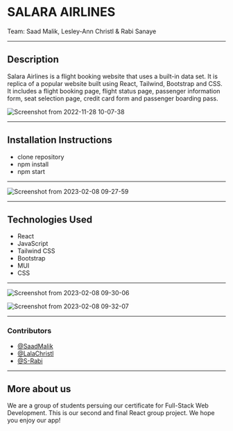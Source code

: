 # SALARA AIRLINES
Team: Saad Malik, Lesley-Ann Christl & Rabi Sanaye

---

## Description

Salara Airlines is a flight booking website that uses a built-in data set. It is replica of a popular website built using React, Tailwind, Bootstrap and CSS. It includes a flight booking page, flight status page, passenger information form, seat selection page, credit card form and passenger boarding pass. 


![Screenshot from 2022-11-28 10-07-38](https://user-images.githubusercontent.com/40118542/204242812-b5f0d114-28d5-445c-93c0-24239266ea79.png)

---

## Installation Instructions
- clone repository 
- npm install
- npm start

---

![Screenshot from 2023-02-08 09-27-59](https://user-images.githubusercontent.com/73485164/217476754-55f54017-66db-4369-a5ca-4afb63dde168.png)

---

## Technologies Used
- React
- JavaScript
- Tailwind CSS
- Bootstrap
- MUI
- CSS

---


![Screenshot from 2023-02-08 09-30-06](https://user-images.githubusercontent.com/73485164/217476616-f1d46dc1-c823-41d2-9b5e-70c59f66c39a.png)


![Screenshot from 2023-02-08 09-32-07](https://user-images.githubusercontent.com/73485164/217476519-cb31eafa-fe75-4e11-8cc8-bf2046083397.png)

---

### Contributors
- [@SaadMalik
](https://github.com/saadmalik200)
- [@LalaChristl
](https://github.com/LalaChristl)
- [@S-Rabi
](https://github.com/S-Rabi)

---

## More about us
We are a group of students persuing our certificate for Full-Stack Web Development. This is our second and final React group project. We hope you enjoy our app!
